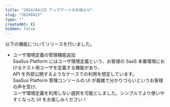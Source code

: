 ```yaml
---
title: "2024/04/23 アップデートのお知らせ"
slug: "20240423"
type: ""
createdAt: {}
hidden: false
---
```


以下の機能についてリリースを行いました。

- ユーザ環境定義の管理機能追加  
  SaaSus Platform にはユーザ環境定義という、お客様の SaaS 本番環境におけるテスト用ユーザを定義する機能があり、  
  API を外部公開するようなケースでの利用を想定しています。  
  SaaSus Platform 管理コンソールの UI が複雑で分かりづらいというお客様の声を受け、  
  ユーザ環境定義を利用しない選択を可能としました。シンプルでより使いやすくなった UI をお楽しみください！

